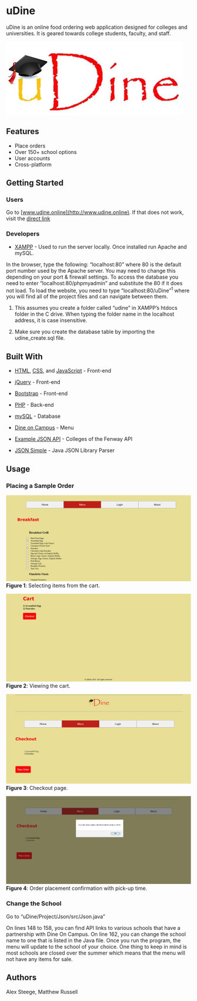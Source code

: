 # uDine

uDine is an online food ordering web application designed for colleges and universities. It is geared towards college students, faculty, and staff.

![uDine Logo](Project/Images/uDineLogoWhite.JPG)

## Features

* Place orders
* Over 150+ school options
* User accounts
* Cross-platform

## Getting Started

### Users

Go to [www.udine.online](http://www.udine.online). If that does not work, visit the [direct link](http://udine.online.s3-website.us-east-2.amazonaws.com/)


### Developers

* [XAMPP](https://www.apachefriends.org/index.html) - Used to run the server locally.  Once installed run Apache and mySQL.

In the browser, type the following: “localhost:80” where 80 is the default port number used by the Apache server. You may need to change this depending on your port & firewall settings. To access the database you need to enter “localhost:80/phpmyadmin” and substitute the 80 if it does not load. To load the website, you need to type “localhost:80/uDine”<sup>1</sup> where you will find all of the project files and can navigate between them. 

1. This assumes you create a folder called “udine” in XAMPP’s htdocs folder in the C drive. When typing the folder name in the localhost address, it is case insensitive.

2. Make sure you create the database table by importing the udine_create.sql file.

## Built With

* [HTML](https://html.com/), [CSS](https://www.w3.org/Style/CSS/Overview.en.html), and [JavaScript](https://www.javascript.com/) - Front-end
* [jQuery](https://jquery.com//) - Front-end
* [Bootstrap](https://getbootstrap.com/) - Front-end
* [PHP](https://secure.php.net/) - Back-end
* [mySQL](https://www.mysql.com/) - Database

* [Dine on Campus](https://www.dineoncampus.com/) - Menu
* [Example JSON API](https://api.dineoncampus.com/v1/sites/cof/info.json/) - Colleges of the Fenway API
* [JSON Simple](https://github.com/fangyidong/json-simple) - Java JSON Library Parser

## Usage
### Placing a Sample Order
![MenuOrder1](Project/Images/MenuOrdering1.JPG)
<b>Figure 1</b>: Selecting items from the cart.


![MenuOrder2](Project/Images/MenuOrdering2.JPG)
<b>Figure 2</b>: Viewing the cart.


![MenuOrder3](Project/Images/MenuOrdering3.JPG)
<b>Figure 3</b>: Checkout page.


![MenuOrder4](Project/Images/MenuOrdering4.JPG)
<b>Figure 4</b>: Order placement confirmation with pick-up time.

### Change the School

Go to “uDine/Project/Json/src/Json.java”

On lines 148 to 158, you can find API links to various schools that have a partnership with Dine On Campus. On line 162, you can change the school name to one that is listed in the Java file. Once you run the program, the menu will update to the school of your choice. One thing to keep in mind is most schools are closed over the summer which means that the menu will not have any items for sale.



## Authors

Alex Steege,
Matthew Russell

